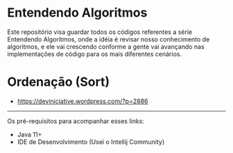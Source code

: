 # Entendendo Algoritmos

Este repositório visa guardar todos os códigos referentes a série Entendendo Algoritmos, onde a idéia é revisar nosso conhecimento de algoritmos, e ele vai crescendo conforme a gente vai avançando nas implementações de código para os mais diferentes cenários.

# Ordenação (Sort)

- https://deviniciative.wordpress.com/?p=2886

------

Os pré-requisitos para acompanhar esses links:

- Java 11+ 
- IDE de Desenvolvimento (Usei o Intellij Community)
